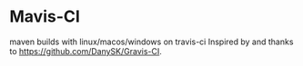 # Mavis-CI
maven builds with linux/macos/windows on travis-ci
Inspired by and thanks to https://github.com/DanySK/Gravis-CI.
